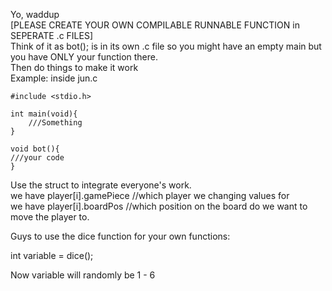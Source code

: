 Yo, waddup  
[PLEASE CREATE YOUR OWN COMPILABLE RUNNABLE FUNCTION in SEPERATE .c FILES]  
Think of it as bot(); is in its own .c file so you might have an empty main but you have ONLY your function there.  
Then do things to make it work  
Example: inside jun.c
```
#include <stdio.h>

int main(void){
    ///Something
}

void bot(){
///your code
}
```

Use the struct to integrate everyone's work.  
we have player[i].gamePiece //which player we changing values for  
we have player[i].boardPos //which position on the board do we want to move the player to.

Guys to use the dice function for your own functions:

int variable = dice();

Now variable will randomly be 1 - 6
